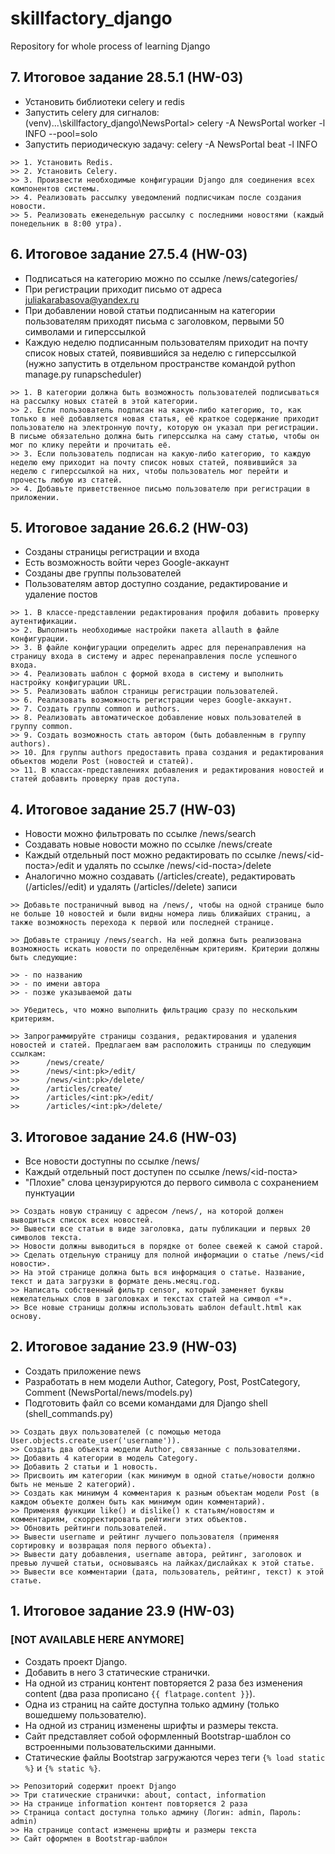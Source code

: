 # skillfactory_django
Repository for whole process of learning Django

## 7. Итоговое задание 28.5.1 (HW-03)

* Установить библиотеки celery и redis
* Запустить celery для сигналов: (venv)...\skillfactory_django\NewsPortal> celery -A NewsPortal worker -l INFO --pool=solo
* Запустить периодическую задачу: celery -A NewsPortal beat -l INFO

```commandline
>> 1. Установить Redis.
>> 2. Установить Celery.
>> 3. Произвести необходимые конфигурации Django для соединения всех компонентов системы.
>> 4. Реализовать рассылку уведомлений подписчикам после создания новости.
>> 5. Реализовать еженедельную рассылку с последними новостями (каждый понедельник в 8:00 утра).
```

## 6. Итоговое задание 27.5.4 (HW-03)

* Подписаться на категорию можно по ссылке /news/categories/
* При регистрации приходит письмо от адреса juliakarabasova@yandex.ru
* При добавлении новой статьи подписанным на категории пользователям приходят письма с заголовком, первыми 50 символами и гиперссылкой
* Каждую неделю подписанным пользователям приходит на почту список новых статей, появившийся за неделю с гиперссылкой (нужно запустить в отдельном пространстве командой python manage.py runapscheduler)

```commandline
>> 1. В категории должна быть возможность пользователей подписываться на рассылку новых статей в этой категории.
>> 2. Если пользователь подписан на какую-либо категорию, то, как только в неё добавляется новая статья, её краткое содержание приходит пользователю на электронную почту, которую он указал при регистрации. В письме обязательно должна быть гиперссылка на саму статью, чтобы он мог по клику перейти и прочитать её.
>> 3. Если пользователь подписан на какую-либо категорию, то каждую неделю ему приходит на почту список новых статей, появившийся за неделю с гиперссылкой на них, чтобы пользователь мог перейти и прочесть любую из статей.
>> 4. Добавьте приветственное письмо пользователю при регистрации в приложении.
```

## 5. Итоговое задание 26.6.2 (HW-03)

* Созданы страницы регистрации и входа
* Есть возможность войти через Google-аккаунт
* Созданы две группы пользователей
* Пользователям автор доступно создание, редактирование и удаление постов

```commandline
>> 1. В классе-представлении редактирования профиля добавить проверку аутентификации.
>> 2. Выполнить необходимые настройки пакета allauth в файле конфигурации.
>> 3. В файле конфигурации определить адрес для перенаправления на страницу входа в систему и адрес перенаправления после успешного входа.
>> 4. Реализовать шаблон с формой входа в систему и выполнить настройку конфигурации URL.
>> 5. Реализовать шаблон страницы регистрации пользователей.
>> 6. Реализовать возможность регистрации через Google-аккаунт.
>> 7. Создать группы common и authors.
>> 8. Реализовать автоматическое добавление новых пользователей в группу common.
>> 9. Создать возможность стать автором (быть добавленным в группу authors).
>> 10. Для группы authors предоставить права создания и редактирования объектов модели Post (новостей и статей).
>> 11. В классах-представлениях добавления и редактирования новостей и статей добавить проверку прав доступа.
```

## 4. Итоговое задание 25.7 (HW-03)

* Новости можно фильтровать по ссылке /news/search
* Создавать новые новости можно по ссылке /news/create
* Каждый отдельный пост можно редактировать по ссылке /news/<id-поста>/edit и удалять по ссылке /news/<id-поста>/delete
* Аналогично можно создавать (/articles/create), редактировать (/articles/<id>/edit) и удалять (/articles/<id>/delete) записи

```commandline
>> Добавьте постраничный вывод на /news/, чтобы на одной странице было не больше 10 новостей и были видны номера лишь ближайших страниц, а также возможность перехода к первой или последней странице.

>> Добавьте страницу /news/search. На ней должна быть реализована возможность искать новости по определённым критериям. Критерии должны быть следующие:

>> - по названию
>> - по имени автора
>> - позже указываемой даты

>> Убедитесь, что можно выполнить фильтрацию сразу по нескольким критериям.

>> Запрограммируйте страницы создания, редактирования и удаления новостей и статей. Предлагаем вам расположить страницы по следующим ссылкам:
>>      /news/create/
>>      /news/<int:pk>/edit/
>>      /news/<int:pk>/delete/
>>      /articles/create/
>>      /articles/<int:pk>/edit/
>>      /articles/<int:pk>/delete/
```

## 3. Итоговое задание 24.6 (HW-03)

* Все новости доступны по ссылке /news/
* Каждый отдельный пост доступен по ссылке /news/<id-поста>
* "Плохие" слова цензурируются до первого символа с сохранением пунктуации

```commandline
>> Создать новую страницу с адресом /news/, на которой должен выводиться список всех новостей.
>> Вывести все статьи в виде заголовка, даты публикации и первых 20 символов текста.
>> Новости должны выводиться в порядке от более свежей к самой старой.
>> Сделать отдельную страницу для полной информации о статье /news/<id новости>.
>> На этой странице должна быть вся информация о статье. Название, текст и дата загрузки в формате день.месяц.год.
>> Написать собственный фильтр censor, который заменяет буквы нежелательных слов в заголовках и текстах статей на символ «*».
>> Все новые страницы должны использовать шаблон default.html как основу.
```

## 2. Итоговое задание 23.9 (HW-03)

* Создать приложение news
* Разработать в нем модели Author, Category, Post, PostCategory, Comment (NewsPortal/news/models.py)
* Подготовить файл со всеми командами для Django shell (shell_commands.py)
```commandline
>> Создать двух пользователей (с помощью метода User.objects.create_user('username')).
>> Создать два объекта модели Author, связанные с пользователями.
>> Добавить 4 категории в модель Category.
>> Добавить 2 статьи и 1 новость.
>> Присвоить им категории (как минимум в одной статье/новости должно быть не меньше 2 категорий).
>> Создать как минимум 4 комментария к разным объектам модели Post (в каждом объекте должен быть как минимум один комментарий).
>> Применяя функции like() и dislike() к статьям/новостям и комментариям, скорректировать рейтинги этих объектов.
>> Обновить рейтинги пользователей.
>> Вывести username и рейтинг лучшего пользователя (применяя сортировку и возвращая поля первого объекта).
>> Вывести дату добавления, username автора, рейтинг, заголовок и превью лучшей статьи, основываясь на лайках/дислайках к этой статье.
>> Вывести все комментарии (дата, пользователь, рейтинг, текст) к этой статье.
```

## 1. Итоговое задание 23.9 (HW-03) 
### [NOT AVAILABLE HERE ANYMORE]

* Создать проект Django.
* Добавить в него 3 статические странички.
* На одной из страниц контент повторяется 2 раза без изменения content (два раза прописано ```{{ flatpage.content }}```).
* Одна из страниц на сайте доступна только админу (только вошедшему пользователю).
* На одной из страниц изменены шрифты и размеры текста.
* Сайт представляет собой оформленный Bootstrap-шаблон со встроенными пользовательскими данными.
* Статические файлы Bootstrap загружаются через теги ```{% load static %}``` и ```{% static %}```.

```
>> Репозиторий содержит проект Django
>> Три статические странички: about, contact, information
>> На странице information контент повторяется 2 раза
>> Страница contact доступна только админу (Логин: admin, Пароль: admin)
>> На странице contact изменены шрифты и размеры текста
>> Сайт оформлен в Bootstrap-шаблон 
```
